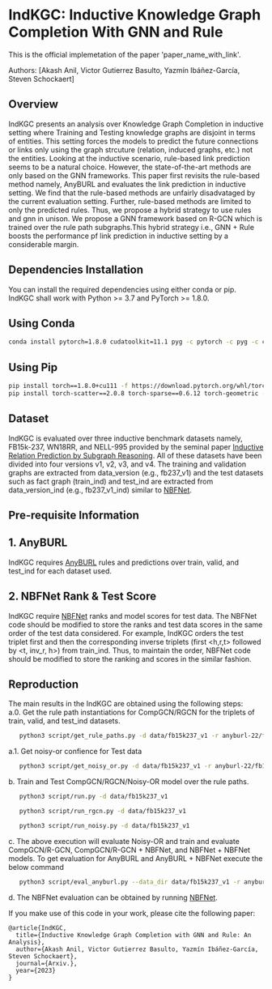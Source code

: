 # IndKGC: Inductive Knowledge Graph Completion With GNN and Rule #

This is the official implemetation of the paper 'paper_name_with_link'.

Authors:
[Akash Anil, Victor Gutierrez Basulto, Yazmín Ibáñez-García, Steven Schockaert]

## Overview ##
IndKGC presents an analysis over Knowledge Graph Completion in inductive setting where Training and Testing knowledge graphs are disjoint in terms of entities. This setting forces the models to predict the future connections or links only using the graph strcuture (relation, induced graphs, etc.) not the entities. Looking at the inductive scenario, rule-based link prediction seems to be a natural choice. However, the state-of-the-art methods are only based on the GNN frameworks. This paper first revisits the rule-based method namely, AnyBURL and evaluates the link prediction in inductive setting. We find that the rule-based methods are unfairly disadvataged by the current evaluation setting. Further, rule-based methods are limited to only the predicted rules. Thus, we propose a hybrid strategy to use rules and gnn in unison. We propose a GNN framework based on R-GCN which is trained over the rule path subgraphs.This hybrid strategy i.e., GNN + Rule boosts the performance pf link prediction in inductive setting by a considerable margin.  
## Dependencies Installation ##
You can install the required dependencies using either conda or pip. IndKGC shall work with Python >= 3.7 and PyTorch >= 1.8.0.

## Using Conda ##
```bash
conda install pytorch=1.8.0 cudatoolkit=11.1 pyg -c pytorch -c pyg -c conda-forge
```

## Using Pip ##
```bash
pip install torch==1.8.0+cu111 -f https://download.pytorch.org/whl/torch_stable.html
pip install torch-scatter==2.0.8 torch-sparse==0.6.12 torch-geometric -f https://data.pyg.org/whl/torch-1.8.0+cu111.html
```


## Dataset ##
IndKGC is evaluated over three inductive benchmark datasets namely, FB15k-237, WN18RR, and NELL-995 provided by the seminal paper [Inductive Relation Prediction by Subgraph Reasoning](https://github.com/kkteru/grail). All of these datasets have been divided into four versions v1, v2, v3, and v4. The training and validation graphs are extracted from data_version (e.g., fb237_v1) and the test datasets such as fact graph (train_ind) and test_ind are extracted from data_version_ind (e.g., fb237_v1_ind) similar to [NBFNet](https://github.com/KiddoZhu/NBFNet-PyG).

## Pre-requisite Information ##
## 1. AnyBURL ##
IndKGC requires [AnyBURL](https://web.informatik.uni-mannheim.de/AnyBURL/) rules and predictions over train, valid, and test_ind for each dataset used.  

## 2. NBFNet Rank & Test Score ##
IndKGC require [NBFNet](https://github.com/KiddoZhu/NBFNet-PyG) ranks and model scores for test data. The NBFNet code should be modified to store the ranks and test data scores in the same order of the test data considered. For example, IndKGC orders the test triplet first and then the corresponding inverse triplets (first <h,r,t> followed by <t, inv_r, h>) from train_ind. Thus, to maintain the order, NBFNet code should be modified to store the ranking and scores in the similar fashion.

## Reproduction ##
The main results in the IndKGC are obtained using the following steps:  
a.0. Get the rule path instantiations for CompGCN/RGCN for the triplets of train, valid, and test_ind datasets.
```bash
   python3 script/get_rule_paths.py -d data/fb15k237_v1 -r anyburl-22/fb15k237_v1 
```
a.1. Get noisy-or confience for Test data
```bash
   python3 script/get_noisy_or.py -d data/fb15k237_v1 -r anyburl-22/fb15k237_v1 
```
b. Train and Test CompGCN/RGCN/Noisy-OR model over the rule paths.
```bash
   python3 script/run.py -d data/fb15k237_v1
```
```bash
   python3 script/run_rgcn.py -d data/fb15k237_v1
```
```bash
   python3 script/run_noisy.py -d data/fb15k237_v1
```

c. The above execution will evaluate Noisy-OR and train and evaluate CompGCN/R-GCN, CompGCN/R-GCN + NBFNet, and NBFNet + NBFNet models. To get evaluation for AnyBURL and AnyBURL + NBFNet execute the below command
```bash
   python3 script/eval_anyburl.py --data_dir data/fb15k237_v1 -r anyburl-22/fb15k237_v1
```
d. The NBFNet evaluation can be obtained by running [NBFNet](https://github.com/KiddoZhu/NBFNet-PyG).


If you make use of this code in your work, please cite the following paper:

	@article{IndKGC,
	  title={Inductive Knowledge Graph Completion with GNN and Rule: An Analysis},
	  author={Akash Anil, Victor Gutierrez Basulto, Yazmín Ibáñez-García, Steven Schockaert},
	  journal={Arxiv.},
	  year={2023}
	}
